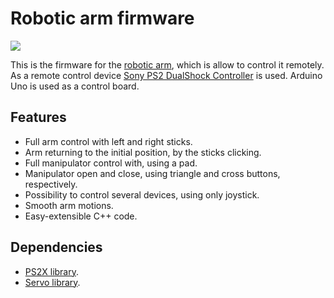 # Robotic arm firmware

![](https://ae04.alicdn.com/kf/H1b2a68f064a446209f33b7f3c984efebH/6-DOF-Arduino.jpg)

This is the firmware for the [robotic arm](https://aliexpress.ru/item/4000867603887.html), which is allow to control it remotely.
As a remote control device [Sony PS2 DualShock Controller](https://aliexpress.ru/item/32882754928.html) is used.
Arduino Uno is used as a control board.


## Features

- Full arm control with left and right sticks.
- Arm returning to the initial position, by the sticks clicking.
- Full manipulator control with, using a pad.
- Manipulator open and close, using triangle and cross buttons, respectively.
- Possibility to control several devices, using only joystick.
- Smooth arm motions.
- Easy-extensible C++ code.


## Dependencies

- [PS2X library](https://github.com/madsci1016/Arduino-PS2X).
- [Servo library](https://www.arduino.cc/reference/en/libraries/servo/).
